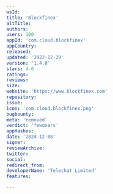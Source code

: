 ```yaml
---
wsId: 
title: 'Blockfinex'
altTitle: 
authors: 
users: 100
appId: 'com.cloud.blockfinex'
appCountry: 
released: 
updated: '2022-12-29'
version: '1.4.0'
stars: 4.6
ratings: 
reviews: 
size: 
website: 'https://www.blockfinex.com'
repository: 
issue: 
icon: 'com.cloud.blockfinex.png'
bugbounty: 
meta: 'removed'
verdict: 'fewusers'
appHashes: 
date: '2024-12-08'
signer: 
reviewArchive: 
twitter: 
social: 
redirect_from: 
developerName: 'Telechat Limited'
features: 

---
```


